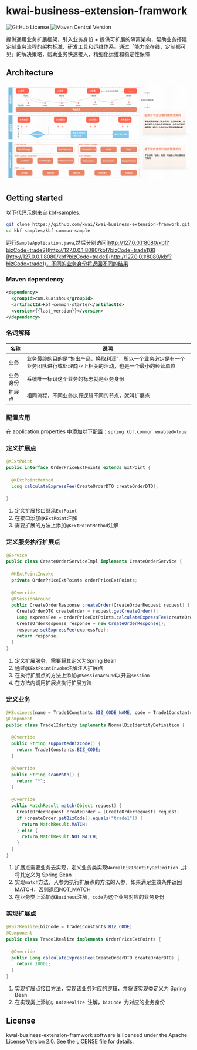 # kwai-business-extension-framwork
![GitHub License](https://img.shields.io/github/license/kwai/kwai-business-extension-framwork)
![Maven Central Version](https://img.shields.io/maven-central/v/com.kuaishou/kwai-business-extension-framwork)

提供通用业务扩展框架，引入业务身份 + 提供可扩展的隔离架构，帮助业务搭建定制业务流程的架构标准、研发工具和运维体系。通过「能力全在线，定制都可见」的解决策略，帮助业务快速接入、精细化运维和稳定性保障

## Architecture
![Architecture](img/readme/img.png)

## Getting started

以下代码示例来自 [kbf-samples](https://github.com/kwai/kwai-business-extension-framwork/tree/main/kbf-samples).

```bash
git clone https://github.com/kwai/kwai-business-extension-framwork.git
cd kbf-samples/kbf-common-sample
```
运行`SampleApplication.java`,然后分别访问[http://127.0.0.1:8080/kbf?bizCode=trade2](http://127.0.0.1:8080/kbf?bizCode=trade1)和[http://127.0.0.1:8080/kbf?bizCode=trade1](http://127.0.0.1:8080/kbf?bizCode=trade1)，不同的业务身份将返回不同的结果


### Maven dependency

```xml
<dependency>
  <groupId>com.kuaishou</groupId>
  <artifactId>kbf-common-starter</artifactId>
  <version>{{last_version}}</version>
</dependency>

```

### 名词解释
| 名称    | 说明 |
| ---- | ------- |
| 业务 | 业务最终的目的是“售出产品，换取利润”，所以一个业务必定是有一个业务团队进行或处理商业上相关的活动，也是一个最小的经营单位    |
| 业务身份 | 系统唯一标识这个业务的标志就是业务身份     |
| 扩展点   | 相同流程，不同业务执行逻辑不同的节点，就叫扩展点   |


### 配置应用
在 application.properties 中添加以下配置：`spring.kbf.common.enabled=true`


### 定义扩展点
```java
@KExtPoint
public interface OrderPriceExtPoints extends ExtPoint {

  @KExtPointMethod
  Long calculateExpressFee(CreateOrderDTO createOrderDTO);

}
```
1. 定义扩展接口继承`ExtPoint`
2. 在接口添加`@KExtPoint`注解
3. 需要扩展的方法上添加`@KExtPointMethod`注解

### 定义服务执行扩展点

```java
@Service
public class CreateOrderServiceImpl implements CreateOrderService {

  @KExtPointInvoke
  private OrderPriceExtPoints orderPriceExtPoints;

  @Override
  @KSessionAround
  public CreateOrderResponse createOrder(CreateOrderRequest request) {
    CreateOrderDTO createOrder = request.getCreateOrder();
    Long expressFee = orderPriceExtPoints.calculateExpressFee(createOrder);
    CreateOrderResponse response = new CreateOrderResponse();
    response.setExpressFee(expressFee);
    return response;
  }
}
```
1. 定义扩展服务，需要将其定义为Spring Bean
2. 通过`@KExtPointInvoke`注解注入扩展点
3. 在执行扩展点的方法上添加`@KSessionAround`以开启`session`
4. 在方法内调用扩展点执行扩展方法

### 定义业务
```java
@KBusiness(name = Trade1Constants.BIZ_CODE_NAME, code = Trade1Constants.BIZ_CODE)
@Component
public class Trade1Identity implements NormalBizIdentityDefinition {

  @Override
  public String supportedBizCode() {
    return Trade1Constants.BIZ_CODE;
  }

  @Override
  public String scanPath() {
    return "*";
  }

  @Override
  public MatchResult match(Object request) {
    CreateOrderRequest createOrder = (CreateOrderRequest) request;
    if (createOrder.getBizCode().equals("trade1")) {
      return MatchResult.MATCH;
    } else {
      return MatchResult.NOT_MATCH;
    }
  }
}
```
1. 扩展点需要业务去实现，定义业务类实现`NormalBizIdentityDefinition `,并将其定义为 Spring Bean
2. 实现`match`方法，入参为执行扩展点的方法的入参，如果满足生效条件返回MATCH，否则返回NOT_MATCH
3. 在业务类上添加`@KBusiness`注解，`code`为这个业务对应的业务身份


### 实现扩展点

```java
@KBizRealize(bizCode = Trade1Constants.BIZ_CODE)
@Component
public class Trade1Realize implements OrderPriceExtPoints {

  @Override
  public Long calculateExpressFee(CreateOrderDTO createOrderDTO) {
    return 1000L;
  }
}
```
1. 实现扩展点接口方法，实现该业务对应的逻辑，并将该实现类定义为 Spring Bean
2. 在实现类上添加`@ KBizRealize `注解，`bizCode `为对应的业务身份

## License

kwai-business-extension-framwork software is licensed under the Apache License Version 2.0. See the [LICENSE](https://github.com/kwai/kwai-business-extension-framwork/blob/main/LICENSE) file for details.
